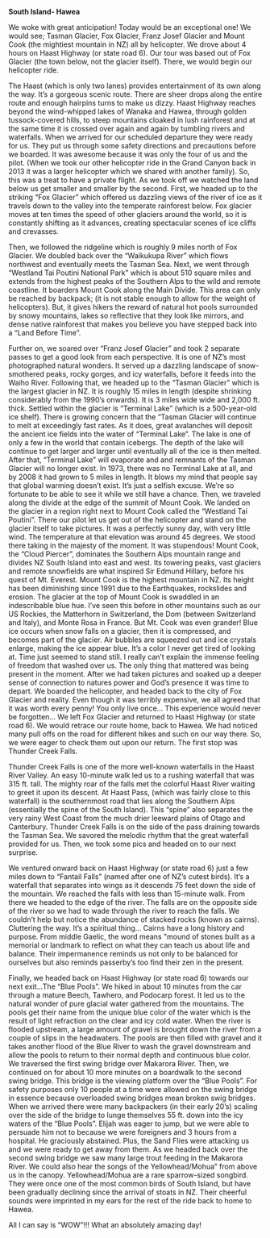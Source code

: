 **South Island- Hawea**

We woke with great anticipation! Today would be an exceptional one! We
would see; Tasman Glacier, Fox Glacier, Franz Josef Glacier and Mount Cook
(the mightiest mountain in NZ) all by helicopter.
We drove about 4 hours on Haast Highway (or state road 6). Our tour was based
out of Fox Glacier (the town below, not the glacier itself). There, we would begin
our helicopter ride.

The Haast (which is only two lanes) provides entertainment of its own along the
way. It’s a gorgeous scenic route. There are sheer drops along the entire route
and enough hairpins turns to make us dizzy. Haast Highway reaches beyond the
wind-whipped lakes of Wanaka and Hawea, through golden tussock-covered
hills, to steep mountains cloaked in lush rainforest and at the same time it is
crossed over again and again by tumbling rivers and waterfalls.
When we arrived for our scheduled departure they were ready for us. They put
us through some safety directions and precautions before we boarded. It was
awesome because it was only the four of us and the pilot. (When we took our
other helicopter ride in the Grand Canyon back in 2013 it was a larger helicopter
which we shared with another family). So, this was a treat to have a private flight.
As we took off we watched the land below us get smaller and smaller by the
second. First, we headed up to the striking “Fox Glacier” which offered us
dazzling views of the river of ice as it travels down to the valley into the temperate
rainforest below. Fox glacier moves at ten times the speed of other glaciers
around the world, so it is constantly shifting as it advances, creating spectacular
scenes of ice cliffs and crevasses.

Then, we followed the ridgeline which is roughly 9 miles north of Fox Glacier. We
doubled back over the “Waikukupa River” which flows northwest and eventually
meets the Tasman Sea. Next, we went through “Westland Tai Poutini National Park” which is about 510
square miles and extends from the highest peaks of the Southern Alps to the wild
and remote coastline. It boarders Mount Cook along the Main Divide. This area
can only be reached by backpack; (it is not stable enough to allow for the
weight of helicopters). But, it gives hikers the reward of natural hot pools
surrounded by snowy mountains, lakes so reflective that they look like mirrors, and
dense native rainforest that makes you believe you have stepped back into a
“Land Before Time”.

Further on, we soared over “Franz Josef Glacier” and took 2 separate passes to
get a good look from each perspective. It is one of NZ’s most photographed
natural wonders. It served up a dazzling landscape of snow-smothered peaks,
rocky gorges, and icy waterfalls, before it feeds into the Waiho River.
Following that, we headed up to the “Tasman Glacier” which is the largest
glacier in NZ. It is roughly 15 miles in length (despite shrinking considerably from
the 1990’s onwards). It is 3 miles wide wide and 2,000 ft. thick. Settled within the
glacier is “Terminal Lake” (which is a 500-year-old ice shelf). There is growing
concern that the “Tasman Glacier will continue to melt at exceedingly fast rates.
As it does, great avalanches will deposit the ancient ice fields into the water of
“Terminal Lake”. The lake is one of only a few in the world that contain icebergs.
The depth of the lake will continue to get larger and larger until eventually all of
the ice is then melted. After that, “Terminal Lake” will evaporate and and
remnants of the Tasman Glacier will no longer exist. In 1973, there was no Terminal
Lake at all, and by 2008 it had grown to 5 miles in length. It blows my mind that
people say that global warming doesn’t exist. It’s just a selfish excuse. We’re so
fortunate to be able to see it while we still have a chance.
Then, we traveled along the divide at the edge of the summit of Mount Cook.
We landed on the glacier in a region right next to Mount Cook called the
“Westland Tai Poutini”. There our pilot let us get out of the helicopter and stand
on the glacier itself to take pictures. It was a perfectly sunny day, with very little
wind. The temperature at that elevation was around 45 degrees. We stood
there taking in the majesty of the moment. It was stupendous! Mount Cook, the
“Cloud Piercer”, dominates the Southern Alps mountain range and divides NZ
South Island into east and west. Its towering peaks, vast glaciers and remote
snowfields are what inspired Sir Edmund Hillary, before his quest of Mt. Everest. Mount Cook is the highest mountain in NZ. Its height has been diminishing
since 1991 due to the Earthquakes, rockslides and erosion. The glacier at the top
of Mount Cook is swaddled in an indescribable blue hue. I’ve seen this before in
other mountains such as our US Rockies, the Matterhorn in Switzerland, the Dom
(between Switzerland and Italy), and Monte Rosa in France. But Mt. Cook was
even grander! Blue ice occurs when snow falls on a glacier, then it is compressed,
and becomes part of the glacier. Air bubbles are squeezed out and ice crystals
enlarge, making the ice appear blue. It’s a color I never get tired of looking at.
Time just seemed to stand still. I really can’t explain the immense feeling of
freedom that washed over us. The only thing that mattered was being present
in the moment. After we had taken pictures and soaked up a deeper sense of
connection to natures power and God’s presence it was time to depart. We
boarded the helicopter, and headed back to the city of Fox Glacier and reality.
Even though it was terribly expensive, we all agreed that it was worth every
penny! You only live once… This experience would never be forgotten…
We left Fox Glacier and returned to Haast Highway (or state road 6). We would
retrace our route home, back to Hawea. We had noticed many pull offs on the
road for different hikes and such on our way there. So, we were eager to check
them out upon our return. The first stop was Thunder Creek Falls.

Thunder Creek Falls is one of the more well-known waterfalls in the Haast River
Valley. An easy 10-minute walk led us to a rushing waterfall that was 315 ft. tall.
The mighty roar of the falls met the colorful Haast River waiting to greet it upon
its descent. At Haast Pass, (which was fairly close to this waterfall) is the
southernmost road that lies along the Southern Alps (essentially the spine of the
South Island). This “spine” also separates the very rainy West Coast from the much
drier leeward plains of Otago and Canterbury. Thunder Creek Falls is on the side
of the pass draining towards the Tasman Sea. We savored the melodic rhythm
that the great waterfall provided for us. Then, we took some pics and headed
on to our next surprise.

We ventured onward back on Haast Highway (or state road 6) just a few miles
down to “Fantail Falls” (named after one of NZ’s cutest birds). It’s a waterfall that
separates into wings as it descends 75 feet down the side of the mountain. We
reached the falls with less than 15-minute walk. From there we headed to the
edge of the river. The falls are on the opposite side of the river so we had to
wade through the river to reach the falls. We couldn’t help but notice the
abundance of stacked rocks (known as cairns). Cluttering the way. It’s a spiritual
thing… Cairns have a long history and purpose. From middle Gaelic, the word
means "mound of stones built as a memorial or landmark to reflect on what they
can teach us about life and balance. Their impermanence reminds us not only
to be balanced for ourselves but also reminds passerby’s too find their zen in the
present.

Finally, we headed back on Haast Highway (or state road 6) towards our next
exit…The “Blue Pools”. We hiked in about 10 minutes from the car through a
mature Beech, Tawhero, and Podocarp forest. It led us to the natural wonder of
pure glacial water gathered from the mountains. The pools get their name from
the unique blue color of the water which is the result of light refraction on the
clear and icy cold water. When the river is flooded upstream, a large amount of
gravel is brought down the river from a couple of slips in the headwaters. The
pools are then filled with gravel and it takes another flood of the Blue River to
wash the gravel downstream and allow the pools to return to their normal depth
and continuous blue color. We traversed the first swing bridge over Makarora
River. Then, we continued on for about 10 more minutes on a boardwalk to the
second swing bridge. This bridge is the viewing platform over the “Blue Pools”.
For safety purposes only 10 people at a time were allowed on the swing bridge
in essence because overloaded swing bridges mean broken swig bridges. When
we arrived there were many backpackers (in their early 20’s) scaling over the
side of the bridge to lunge themselves 55 ft. down into the icy waters of the “Blue
Pools”. Elijah was eager to jump, but we were able to persuade him not to
because we were foreigners and 3 hours from a hospital. He graciously
abstained. Plus, the Sand Flies were attacking us and we were ready to get
away from them. As we headed back over the second swing bridge we saw
many large trout feeding in the Makarora River. We could also hear the songs
of the Yellowhead/Mohua” from above us in the canopy. Yellowhead/Mohua
are a rare sparrow-sized songbird. They were once one of the most common
birds of South Island, but have been gradually declining since the arrival of stoats
in NZ. Their cheerful sounds were imprinted in my ears for the rest of the ride back
to home to Hawea.

All I can say is “WOW”!!! What an absolutely amazing day!
